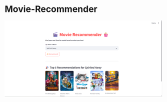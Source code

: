 ﻿# Movie-Recommender
![image alt](https://github.com/princedwivedi28/Movie-Recommender/blob/326a2887bf9faa63929a571ffb49dc439365fd78/Screenshot%202025-07-10%20210317.png)
